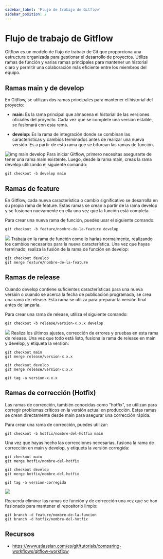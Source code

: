 ```yaml
---
sidebar_label: 'Flujo de trabajo de Gitflow'
sidebar_position: 2
---
```


# Flujo de trabajo de Gitflow
Gitflow es un modelo de flujo de trabajo de Git que proporciona una estructura organizada para gestionar el desarrollo de proyectos. Utiliza ramas de función y varias ramas principales para mantener un historial claro y permitir una colaboración más eficiente entre los miembros del equipo.

## Ramas main y de develop
En Gitflow, se utilizan dos ramas principales para mantener el historial del proyecto:

- **main:** Es la rama principal que almacena el historial de las versiones oficiales del proyecto. Cada vez que se complete una versión estable, se fusionará con esta rama.

- **develop:** Es la rama de integración donde se combinan las características y cambios terminados antes de realizar una nueva versión. Es a partir de esta rama que se bifurcan las ramas de función.

![img main develop](https://wac-cdn.atlassian.com/dam/jcr:a13c18d6-94f3-4fc4-84fb-2b8f1b2fd339/01%20How%20it%20works.svg?cdnVersion=1107)
Para iniciar Gitflow, primero necesitas asegurarte de tener una rama main existente. Luego, desde la rama main, creas la rama develop utilizando el siguiente comando:
```
git checkout -b develop main
```

## Ramas de feature
En Gitflow, cada nueva característica o cambio significativo se desarrolla en su propia rama de feature. Estas ramas se crean a partir de la rama develop y se fusionan nuevamente en ella una vez que la función está completa.

Para crear una nueva rama de función, puedes usar el siguiente comando:
```shell
git checkout -b feature/nombre-de-la-feature develop

```

![](https://wac-cdn.atlassian.com/dam/jcr:34c86360-8dea-4be4-92f7-6597d4d5bfae/02%20Feature%20branches.svg?cdnVersion=1107)
Trabaja en la rama de función como lo harías normalmente, realizando los cambios necesarios para la nueva característica. Una vez que hayas terminado, realiza la fusión de la rama de función en develop:

```
git checkout develop
git merge feature/nombre-de-la-feature
```


## Ramas de release
Cuando develop contiene suficientes características para una nueva versión o cuando se acerca la fecha de publicación programada, se crea una rama de release. Esta rama se utiliza para preparar la versión final antes de lanzarla.

Para crear una rama de release, utiliza el siguiente comando:
```
git checkout -b release/version-x.x.x develop
```
![](https://wac-cdn.atlassian.com/dam/jcr:8f00f1a4-ef2d-498a-a2c6-8020bb97902f/03%20Release%20branches.svg?cdnVersion=1107)
Realiza los últimos ajustes, corrección de errores y pruebas en esta rama de release. Una vez que todo está listo, fusiona la rama de release en main y develop, y etiqueta la versión:

```
git checkout main
git merge release/version-x.x.x

git checkout develop
git merge release/version-x.x.x

git tag -a version-x.x.x
```

## Ramas de corrección (Hotfix)
Las ramas de corrección, también conocidas como "hotfix", se utilizan para corregir problemas críticos en la versión actual en producción. Estas ramas se crean directamente desde main para asegurar una corrección rápida.

Para crear una rama de corrección, puedes utilizar:
```
git checkout -b hotfix/nombre-del-hotfix main
```
Una vez que hayas hecho las correcciones necesarias, fusiona la rama de corrección en main y develop, y etiqueta la versión corregida:

```
git checkout main
git merge hotfix/nombre-del-hotfix

git checkout develop
git merge hotfix/nombre-del-hotfix

git tag -a version-corregida
```

![](https://wac-cdn.atlassian.com/dam/jcr:cc0b526e-adb7-4d45-874e-9bcea9898b4a/04%20Hotfix%20branches.svg?cdnVersion=1107)

Recuerda eliminar las ramas de función y de corrección una vez que se han fusionado para mantener el repositorio limpio:

```
git branch -d feature/nombre-de-la-funcion
git branch -d hotfix/nombre-del-hotfix
```

## Recursos
- https://www.atlassian.com/es/git/tutorials/comparing-workflows/gitflow-workflow